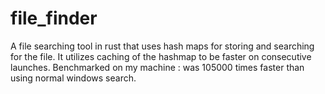 # file_finder
A file searching tool in rust that uses hash maps for storing and searching for the file. 
It utilizes caching of the hashmap to be faster on consecutive launches.
Benchmarked on my machine : was 105000 times faster than using normal windows search.
